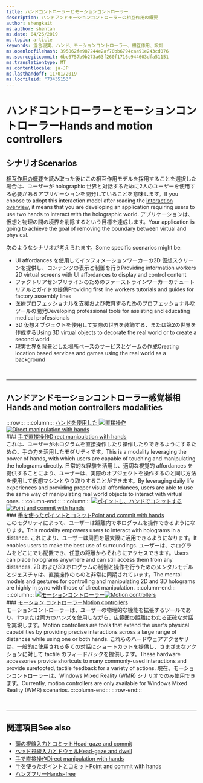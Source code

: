 ```yaml
---
title: ハンドコントローラーとモーションコントローラー
description: ハンドアンドモーションコントローラーの相互作用の概要
author: shengkait
ms.author: shentan
ms.date: 04/26/2019
ms.topic: article
keywords: 混合現実、ハンド、モーションコントローラー、相互作用、設計
ms.openlocfilehash: 395862fe987244e2af70bb6794caa91e243cd076
ms.sourcegitcommit: 6bc6757b9b273a63f260f1716c944603dfa51151
ms.translationtype: MT
ms.contentlocale: ja-JP
ms.lasthandoff: 11/01/2019
ms.locfileid: "73435153"
---
```

# <a name="hands-and-motion-controllers"></a><span data-ttu-id="a7a9e-104">ハンドコントローラーとモーションコントローラー</span><span class="sxs-lookup"><span data-stu-id="a7a9e-104">Hands and motion controllers</span></span>
## <a name="scenarios"></a><span data-ttu-id="a7a9e-105">シナリオ</span><span class="sxs-lookup"><span data-stu-id="a7a9e-105">Scenarios</span></span>
<span data-ttu-id="a7a9e-106">[相互作用の概要](interaction-fundamentals.md)を読み取った後にこの相互作用モデルを採用することを選択した場合は、ユーザーが holographic 世界と対話するために2人のユーザーを使用する必要があるアプリケーションを開発していることを意味します。</span><span class="sxs-lookup"><span data-stu-id="a7a9e-106">If you choose to adopt this interaction model after reading the [interaction overview](interaction-fundamentals.md), it means that you are developing an application requiring users to use two hands to interact with the holographic world.</span></span> <span data-ttu-id="a7a9e-107">アプリケーションは、仮想と物理の間の境界を削除するという目標を達成します。</span><span class="sxs-lookup"><span data-stu-id="a7a9e-107">Your application is going to achieve the goal of removing the boundary between virtual and physical.</span></span>

<span data-ttu-id="a7a9e-108">次のようなシナリオが考えられます。</span><span class="sxs-lookup"><span data-stu-id="a7a9e-108">Some specific scenarios might be:</span></span>
* <span data-ttu-id="a7a9e-109">UI affordances を使用してインフォメーションワーカーの2D 仮想スクリーンを提供し、コンテンツの表示と制御を行う</span><span class="sxs-lookup"><span data-stu-id="a7a9e-109">Providing information workers 2D virtual screens with UI affordances to display and control content</span></span>
* <span data-ttu-id="a7a9e-110">ファクトリアセンブリラインのためのファーストラインワーカーのチュートリアルとガイドの提供</span><span class="sxs-lookup"><span data-stu-id="a7a9e-110">Providing first line workers tutorials and guides for factory assembly lines</span></span>
* <span data-ttu-id="a7a9e-111">医療プロフェッショナルを支援および教育するためのプロフェッショナルなツールの開発</span><span class="sxs-lookup"><span data-stu-id="a7a9e-111">Developing professional tools for assisting and educating medical professionals</span></span>  
* <span data-ttu-id="a7a9e-112">3D 仮想オブジェクトを使用して実際の世界を装飾する、または第2の世界を作成する</span><span class="sxs-lookup"><span data-stu-id="a7a9e-112">Using 3D virtual objects to decorate the real world or to create a second world</span></span> 
* <span data-ttu-id="a7a9e-113">現実世界を背景とした場所ベースのサービスとゲームの作成</span><span class="sxs-lookup"><span data-stu-id="a7a9e-113">Creating location based services and games using the real world as a background</span></span>

<br>

---

## <a name="hands-and-motion-controllers-modalities"></a><span data-ttu-id="a7a9e-114">ハンドアンドモーションコントローラー感覚様相</span><span class="sxs-lookup"><span data-stu-id="a7a9e-114">Hands and motion controllers modalities</span></span>

:::row:::
    :::column:::
       <span data-ttu-id="a7a9e-115">[ハンドを使用した ![直接操作](images/hands-and-controllers-direct-manipulation.jpg)](direct-manipulation.md)</span><span class="sxs-lookup"><span data-stu-id="a7a9e-115">[![Direct manipulation with hands](images/hands-and-controllers-direct-manipulation.jpg)](direct-manipulation.md)</span></span><br>
       ### <a name="direct-manipulation-with-handsdirect-manipulationmdbr"></a>[<span data-ttu-id="a7a9e-116">手で直接操作</span><span class="sxs-lookup"><span data-stu-id="a7a9e-116">Direct manipulation with hands</span></span>](direct-manipulation.md)<br>
       <span data-ttu-id="a7a9e-117">これは、ユーザーがホログラムを直接操作したり操作したりできるようにするための、手の力を活用したモダリティです。</span><span class="sxs-lookup"><span data-stu-id="a7a9e-117">This is a modality leveraging the power of hands, with which users are capable of touching and manipulating the holograms directly.</span></span> <span data-ttu-id="a7a9e-118">日常的な経験を活用し、適切な視覚的 affordances を提供することにより、ユーザーは、実際のオブジェクトを操作するのと同じ方法を使用して仮想マシンとやり取りすることができます。</span><span class="sxs-lookup"><span data-stu-id="a7a9e-118">By leveraging daily life experiences and providing proper visual affordances, users are able to use the same way of manipulating real world objects to interact with virtual ones.</span></span>
    :::column-end:::
    :::column:::
       <span data-ttu-id="a7a9e-119">[![ポイントし、ハンドでコミットする](images/hands-and-controllers-point-and-commit.jpg)](point-and-commit.md)</span><span class="sxs-lookup"><span data-stu-id="a7a9e-119">[![Point and commit with hands](images/hands-and-controllers-point-and-commit.jpg)](point-and-commit.md)</span></span><br>
        ### <a name="point-and-commit-with-handspoint-and-commitmdbr"></a>[<span data-ttu-id="a7a9e-120">手を使ったポイントとコミット</span><span class="sxs-lookup"><span data-stu-id="a7a9e-120">Point and commit with hands</span></span>](point-and-commit.md)<br>
        <span data-ttu-id="a7a9e-121">このモダリティによって、ユーザーは距離内でホログラムを操作できるようになります。</span><span class="sxs-lookup"><span data-stu-id="a7a9e-121">This modality empowers users to interact with holograms in a distance.</span></span> <span data-ttu-id="a7a9e-122">これにより、ユーザーは周囲を最大限に活用できるようになります。</span><span class="sxs-lookup"><span data-stu-id="a7a9e-122">It enables users to make the best use of surroundings.</span></span> <span data-ttu-id="a7a9e-123">ユーザーは、ホログラムをどこにでも配置でき、任意の距離からそれらにアクセスできます。</span><span class="sxs-lookup"><span data-stu-id="a7a9e-123">Users can place holograms anywhere and can still access them from any distances.</span></span> <span data-ttu-id="a7a9e-124">2D および3D ホログラムの制御と操作を行うためのメンタルモデルとジェスチャは、直接操作のものと非常に同期されています。</span><span class="sxs-lookup"><span data-stu-id="a7a9e-124">The mental models and gestures for controlling and manipulating 2D and 3D holograms are highly in sync with those of direct manipulation.</span></span>
    :::column-end:::
    :::column:::
       <span data-ttu-id="a7a9e-125">[![モーションコントローラー](images/hands-and-controllers-motion-controllers.jpg)](motion-controllers.md)</span><span class="sxs-lookup"><span data-stu-id="a7a9e-125">[![Motion controllers](images/hands-and-controllers-motion-controllers.jpg)](motion-controllers.md)</span></span><br>
       ### <a name="motion-controllersmotion-controllersmdbr"></a>[<span data-ttu-id="a7a9e-126">モーション コントローラー</span><span class="sxs-lookup"><span data-stu-id="a7a9e-126">Motion controllers</span></span>](motion-controllers.md)<br>
       <span data-ttu-id="a7a9e-127">モーションコントローラーは、ユーザーの物理的な機能を拡張するツールであり、1つまたは両方のハンズを使用しながら、広範囲の距離にわたる正確な対話を実現します。</span><span class="sxs-lookup"><span data-stu-id="a7a9e-127">Motion controllers are tools that extend the user's physical capabilities by providing precise interactions across a large range of distances while using one or both hands.</span></span> <span data-ttu-id="a7a9e-128">これらのハードウェアアクセサリは、一般的に使用される多くの対話にショートカットを提供し、さまざまなアクションに対して tactile のフィードバックを提供します。</span><span class="sxs-lookup"><span data-stu-id="a7a9e-128">These hardware accessories provide shortcuts to many commonly-used interactions and provide surefooted, tactile feedback for a variety of actions.</span></span> <span data-ttu-id="a7a9e-129">現在、モーションコントローラーは、Windows Mixed Reality (WMR) シナリオでのみ使用できます。</span><span class="sxs-lookup"><span data-stu-id="a7a9e-129">Currently, motion controllers are only available for Windows Mixed Reality (WMR) scenarios.</span></span> 
    :::column-end:::
:::row-end:::

<br>

---

## <a name="see-also"></a><span data-ttu-id="a7a9e-130">関連項目</span><span class="sxs-lookup"><span data-stu-id="a7a9e-130">See also</span></span>
* [<span data-ttu-id="a7a9e-131">頭の視線入力とコミット</span><span class="sxs-lookup"><span data-stu-id="a7a9e-131">Head-gaze and commit</span></span>](gaze-and-commit.md)
* [<span data-ttu-id="a7a9e-132">ヘッド視線入力とドウェル</span><span class="sxs-lookup"><span data-stu-id="a7a9e-132">Head-gaze and dwell</span></span>](gaze-and-dwell.md)
* [<span data-ttu-id="a7a9e-133">手で直接操作</span><span class="sxs-lookup"><span data-stu-id="a7a9e-133">Direct manipulation with hands</span></span>](direct-manipulation.md)
* [<span data-ttu-id="a7a9e-134">手を使ったポイントとコミット</span><span class="sxs-lookup"><span data-stu-id="a7a9e-134">Point and commit with hands</span></span>](point-and-commit.md)
* [<span data-ttu-id="a7a9e-135">ハンズフリー</span><span class="sxs-lookup"><span data-stu-id="a7a9e-135">Hands-free</span></span>](hands-free.md)
